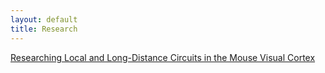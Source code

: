 ```yaml
---
layout: default
title: Research
---
```

[Researching Local and Long-Distance Circuits in the Mouse Visual Cortex](https://www.youtube.com/watch?v=e9wlPSK0rc8)
